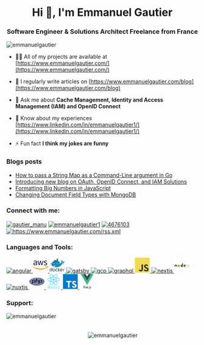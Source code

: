 <h1 align="center">Hi 👋, I'm Emmanuel Gautier</h1>
<h3 align="center">Software Engineer & Solutions Architect Freelance from France</h3>

<p align="left"> <img src="https://komarev.com/ghpvc/?username=emmanuelgautier&label=Profile%20views&color=0e75b6&style=flat" alt="emmanuelgautier" /> </p>

- 👨‍💻 All of my projects are available at [https://www.emmanuelgautier.com/](https://www.emmanuelgautier.com/)

- 📝 I regularly write articles on [https://www.emmanuelgautier.com/blog](https://www.emmanuelgautier.com/blog)

- 💬 Ask me about **Cache Management, Identity and Access Management (IAM) and OpenID Connect**

- 📄 Know about my experiences [https://www.linkedin.com/in/emmanuelgautier1/](https://www.linkedin.com/in/emmanuelgautier1/)

- ⚡ Fun fact **I think my jokes are funny**

### Blogs posts
<!-- BLOG-POST-LIST:START -->
- [How to pass a String Map as a Command-Line argument in Go](https://www.emmanuelgautier.com/blog/string-map-command-argument-go)
- [Introducing new blog on OAuth, OpenID Connect, and IAM Solutions](https://www.emmanuelgautier.com/blog/cerberauth-new-blog-post)
- [Formatting Big Numbers in JavaScript](https://www.emmanuelgautier.com/blog/formatting-big-numbers-javascript)
- [Changing Document Field Types with MongoDB](https://www.emmanuelgautier.com/blog/mongodb-convert-operator)
<!-- BLOG-POST-LIST:END -->

<h3 align="left">Connect with me:</h3>
<p align="left">
<a href="https://twitter.com/gautier_manu" target="blank"><img align="center" src="https://raw.githubusercontent.com/rahuldkjain/github-profile-readme-generator/master/src/images/icons/Social/twitter.svg" alt="gautier_manu" height="30" width="40" /></a>
<a href="https://linkedin.com/in/emmanuelgautier1" target="blank"><img align="center" src="https://raw.githubusercontent.com/rahuldkjain/github-profile-readme-generator/master/src/images/icons/Social/linked-in-alt.svg" alt="emmanuelgautier1" height="30" width="40" /></a>
<a href="https://stackoverflow.com/users/4676103" target="blank"><img align="center" src="https://raw.githubusercontent.com/rahuldkjain/github-profile-readme-generator/master/src/images/icons/Social/stack-overflow.svg" alt="4676103" height="30" width="40" /></a>
<a href="https://www.emmanuelgautier.com/rss.xml" target="blank"><img align="center" src="https://raw.githubusercontent.com/rahuldkjain/github-profile-readme-generator/master/src/images/icons/Social/rss.svg" alt="https://www.emmanuelgautier.com/rss.xml" height="30" width="40" /></a>
</p>

<h3 align="left">Languages and Tools:</h3>
<p align="left"> <a href="https://angular.io" target="_blank" rel="noreferrer"> <img src="https://angular.io/assets/images/logos/angular/angular.svg" alt="angular" width="40" height="40"/> </a> <a href="https://aws.amazon.com" target="_blank" rel="noreferrer"> <img src="https://raw.githubusercontent.com/devicons/devicon/master/icons/amazonwebservices/amazonwebservices-original-wordmark.svg" alt="aws" width="40" height="40"/> </a> <a href="https://www.docker.com/" target="_blank" rel="noreferrer"> <img src="https://raw.githubusercontent.com/devicons/devicon/master/icons/docker/docker-original-wordmark.svg" alt="docker" width="40" height="40"/> </a> <a href="https://www.gatsbyjs.com/" target="_blank" rel="noreferrer"> <img src="https://www.vectorlogo.zone/logos/gatsbyjs/gatsbyjs-icon.svg" alt="gatsby" width="40" height="40"/> </a> <a href="https://cloud.google.com" target="_blank" rel="noreferrer"> <img src="https://www.vectorlogo.zone/logos/google_cloud/google_cloud-icon.svg" alt="gcp" width="40" height="40"/> </a> <a href="https://graphql.org" target="_blank" rel="noreferrer"> <img src="https://www.vectorlogo.zone/logos/graphql/graphql-icon.svg" alt="graphql" width="40" height="40"/> </a> <a href="https://developer.mozilla.org/en-US/docs/Web/JavaScript" target="_blank" rel="noreferrer"> <img src="https://raw.githubusercontent.com/devicons/devicon/master/icons/javascript/javascript-original.svg" alt="javascript" width="40" height="40"/> </a> <a href="https://nextjs.org/" target="_blank" rel="noreferrer"> <img src="https://cdn.worldvectorlogo.com/logos/nextjs-2.svg" alt="nextjs" width="40" height="40"/> </a> <a href="https://nodejs.org" target="_blank" rel="noreferrer"> <img src="https://raw.githubusercontent.com/devicons/devicon/master/icons/nodejs/nodejs-original-wordmark.svg" alt="nodejs" width="40" height="40"/> </a> <a href="https://nuxtjs.org/" target="_blank" rel="noreferrer"> <img src="https://www.vectorlogo.zone/logos/nuxtjs/nuxtjs-icon.svg" alt="nuxtjs" width="40" height="40"/> </a> <a href="https://www.php.net" target="_blank" rel="noreferrer"> <img src="https://raw.githubusercontent.com/devicons/devicon/master/icons/php/php-original.svg" alt="php" width="40" height="40"/> </a> <a href="https://reactjs.org/" target="_blank" rel="noreferrer"> <img src="https://raw.githubusercontent.com/devicons/devicon/master/icons/react/react-original-wordmark.svg" alt="react" width="40" height="40"/> </a> <a href="https://www.typescriptlang.org/" target="_blank" rel="noreferrer"> <img src="https://raw.githubusercontent.com/devicons/devicon/master/icons/typescript/typescript-original.svg" alt="typescript" width="40" height="40"/> </a> <a href="https://vuejs.org/" target="_blank" rel="noreferrer"> <img src="https://raw.githubusercontent.com/devicons/devicon/master/icons/vuejs/vuejs-original-wordmark.svg" alt="vuejs" width="40" height="40"/> </a> </p>

<h3 align="left">Support:</h3>
<p><a href="https://www.buymeacoffee.com/emmanuelgautier"> <img align="left" src="https://cdn.buymeacoffee.com/buttons/v2/default-yellow.png" height="50" width="210" alt="emmanuelgautier" /></a></p><br><br>

<p>&nbsp;<img align="center" src="https://github-readme-stats.vercel.app/api?username=emmanuelgautier&show_icons=true&locale=en&count_private=true" alt="emmanuelgautier" /></p>
